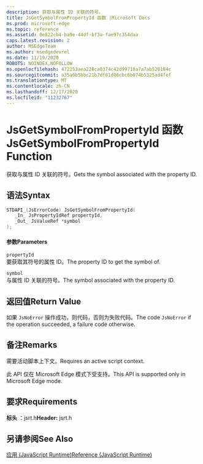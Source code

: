 ```yaml
---
description: 获取与属性 ID 关联的符号。
title: JsGetSymbolFromPropertyId 函数 |Microsoft Docs
ms.prod: microsoft-edge
ms.topic: reference
ms.assetid: 0e822cb4-ba9e-44df-bf3a-fae97c354daa
caps.latest.revision: 2
author: MSEdgeTeam
ms.author: msedgedevrel
ms.date: 11/19/2020
ROBOTS: NOINDEX,NOFOLLOW
ms.openlocfilehash: 472253aea228ca0374c42d99710a7a7ab528184c
ms.sourcegitcommit: a35a6b5bbc21b7df61d08cbc6b074b5325ad4fef
ms.translationtype: MT
ms.contentlocale: zh-CN
ms.lasthandoff: 12/17/2020
ms.locfileid: "11232767"
---
```

# <span data-ttu-id="6cc0b-103">JsGetSymbolFromPropertyId 函数</span><span class="sxs-lookup"><span data-stu-id="6cc0b-103">JsGetSymbolFromPropertyId Function</span></span>

<span data-ttu-id="6cc0b-104">获取与属性 ID 关联的符号。</span><span class="sxs-lookup"><span data-stu-id="6cc0b-104">Gets the symbol associated with the property ID.</span></span>  
  
## <span data-ttu-id="6cc0b-105">语法</span><span class="sxs-lookup"><span data-stu-id="6cc0b-105">Syntax</span></span>  
  
```cpp  
STDAPI_(JsErrorCode) JsGetSymbolFromPropertyId(  
   _In_ JsPropertyIdRef propertyId,  
   _Out_ JsValueRef *symbol  
);  
```  
  
#### <span data-ttu-id="6cc0b-106">参数</span><span class="sxs-lookup"><span data-stu-id="6cc0b-106">Parameters</span></span>  
 `propertyId`  
 <span data-ttu-id="6cc0b-107">要获取其符号的属性 ID。</span><span class="sxs-lookup"><span data-stu-id="6cc0b-107">The property ID to get the symbol of.</span></span>  
  
 `symbol`  
 <span data-ttu-id="6cc0b-108">与属性 ID 关联的符号。</span><span class="sxs-lookup"><span data-stu-id="6cc0b-108">The symbol associated with the property ID.</span></span>  
  
## <span data-ttu-id="6cc0b-109">返回值</span><span class="sxs-lookup"><span data-stu-id="6cc0b-109">Return Value</span></span>  
 <span data-ttu-id="6cc0b-110">如果 `JsNoError` 操作成功，则代码，否则为失败代码。</span><span class="sxs-lookup"><span data-stu-id="6cc0b-110">The code `JsNoError` if the operation succeeded, a failure code otherwise.</span></span>  
  
## <span data-ttu-id="6cc0b-111">备注</span><span class="sxs-lookup"><span data-stu-id="6cc0b-111">Remarks</span></span>  
 <span data-ttu-id="6cc0b-112">需要活动脚本上下文。</span><span class="sxs-lookup"><span data-stu-id="6cc0b-112">Requires an active script context.</span></span>  
  
 <span data-ttu-id="6cc0b-113">此 API 仅在 Microsoft Edge 模式下受支持。</span><span class="sxs-lookup"><span data-stu-id="6cc0b-113">This API is supported only in Microsoft Edge mode.</span></span>  
  
## <span data-ttu-id="6cc0b-114">要求</span><span class="sxs-lookup"><span data-stu-id="6cc0b-114">Requirements</span></span>  
 <span data-ttu-id="6cc0b-115">**标头** ：jsrt.h</span><span class="sxs-lookup"><span data-stu-id="6cc0b-115">**Header:** jsrt.h</span></span>  
  
## <span data-ttu-id="6cc0b-116">另请参阅</span><span class="sxs-lookup"><span data-stu-id="6cc0b-116">See Also</span></span>  
 [<span data-ttu-id="6cc0b-117">应用 (JavaScript Runtime)</span><span class="sxs-lookup"><span data-stu-id="6cc0b-117">Reference (JavaScript Runtime)</span></span>](../chakra-hosting/reference-javascript-runtime.md)
